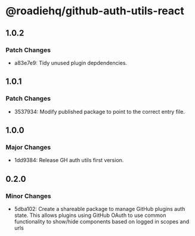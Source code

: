 # @roadiehq/github-auth-utils-react

## 1.0.2

### Patch Changes

- a83e7e9: Tidy unused plugin depdendencies.

## 1.0.1

### Patch Changes

- 3537934: Modify published package to point to the correct entry file.

## 1.0.0

### Major Changes

- 1dd9384: Release GH auth utils first version.

## 0.2.0

### Minor Changes

- 5dba102: Create a shareable package to manage GitHub plugins auth state. This allows plugins using GitHub OAuth to use common functionality to show/hide components based on logged in scopes and urls
